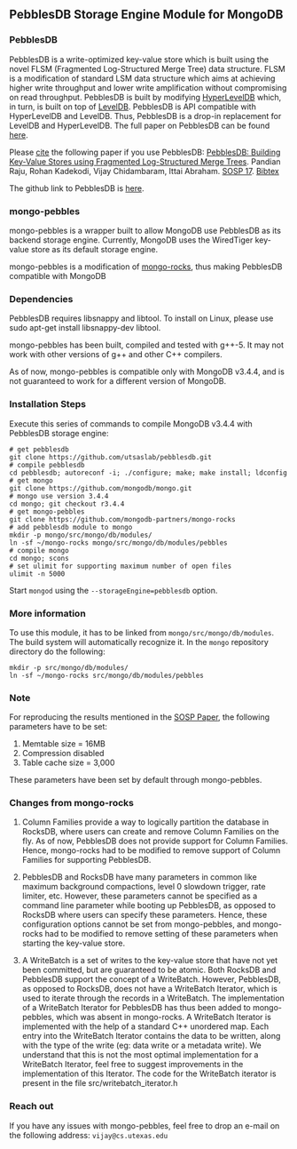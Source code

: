 ## PebblesDB Storage Engine Module for MongoDB

### PebblesDB
PebblesDB is a write-optimized key-value store which is built using the novel FLSM (Fragmented Log-Structured Merge Tree) data structure. FLSM is a modification of standard LSM data structure which aims at achieving higher write throughput and lower write amplification without compromising on read throughput.
PebblesDB is built by modifying [HyperLevelDB](https://github.com/rescrv/HyperLevelDB) which, in turn, is built on top of [LevelDB](https://github.com/google/leveldb). PebblesDB is API compatible with HyperLevelDB and LevelDB. Thus, PebblesDB is a drop-in replacement for LevelDB and HyperLevelDB. The full paper on PebblesDB can be found [here](http://www.cs.utexas.edu/~vijay/papers/sosp17-pebblesdb.pdf "PebblesDB SOSP'17").

Please [cite](http://www.cs.utexas.edu/~vijay/bibtex/sosp17-pebblesdb.bib) the following paper if you use PebblesDB: [PebblesDB: Building Key-Value Stores using Fragmented Log-Structured Merge Trees](http://www.cs.utexas.edu/~vijay/papers/sosp17-pebblesdb.pdf). Pandian Raju, Rohan Kadekodi, Vijay Chidambaram, Ittai Abraham. [SOSP 17](https://www.sigops.org/sosp/sosp17/). [Bibtex](http://www.cs.utexas.edu/~vijay/bibtex/sosp17-pebblesdb.bib)

The github link to PebblesDB is [here](https://github.com/utsaslab/pebblesdb.git). 

### mongo-pebbles
mongo-pebbles is a wrapper built to allow MongoDB use PebblesDB as its backend storage engine. Currently, MongoDB uses the WiredTiger key-value store as its default storage engine. 

mongo-pebbles is a modification of [mongo-rocks](https://github.com/mongodb-partners/mongo-rocks.git), thus making PebblesDB compatible with MongoDB

### Dependencies
PebblesDB requires libsnappy and libtool. To install on Linux, please use sudo apt-get install libsnappy-dev libtool.

mongo-pebbles has been built, compiled and tested with g++-5. It may not work with other versions of g++ and other C++ compilers.

As of now, mongo-pebbles is compatible only with MongoDB v3.4.4, and is not guaranteed to work for a different version of MongoDB. 

### Installation Steps

Execute this series of commands to compile MongoDB v3.4.4 with PebblesDB storage engine:
    
    # get pebblesdb
    git clone https://github.com/utsaslab/pebblesdb.git
    # compile pebblesdb
    cd pebblesdb; autoreconf -i; ./configure; make; make install; ldconfig
    # get mongo
    git clone https://github.com/mongodb/mongo.git
    # mongo use version 3.4.4
    cd mongo; git checkout r3.4.4
    # get mongo-pebbles
    git clone https://github.com/mongodb-partners/mongo-rocks
    # add pebblesdb module to mongo
    mkdir -p mongo/src/mongo/db/modules/
    ln -sf ~/mongo-rocks mongo/src/mongo/db/modules/pebbles
    # compile mongo
    cd mongo; scons
    # set ulimit for supporting maximum number of open files
    ulimit -n 5000

Start `mongod` using the `--storageEngine=pebblesdb` option.
    
### More information

To use this module, it has to be linked from `mongo/src/mongo/db/modules`. The build system will automatically recognize it. In the `mongo` repository directory do the following:

    mkdir -p src/mongo/db/modules/
    ln -sf ~/mongo-rocks src/mongo/db/modules/pebbles

### Note
For reproducing the results mentioned in the [SOSP Paper](http://www.cs.utexas.edu/~vijay/papers/sosp17-pebblesdb.pdf), the following parameters have to be set:

1. Memtable size = 16MB
2. Compression disabled
3. Table cache size = 3,000

These parameters have been set by default through mongo-pebbles.

### Changes from mongo-rocks
1. Column Families provide a way to logically partition the database in RocksDB, where users can create and remove Column Families on the fly. As of now, PebblesDB does not provide support for Column Families. Hence, mongo-rocks had to be modified to remove support of Column Families for supporting PebblesDB. 

2. PebblesDB and RocksDB have many parameters in common like maximum background compactions, level 0 slowdown trigger, rate limiter, etc. However, these parameters cannot be specified as a command line parameter while booting up PebblesDB, as opposed to RocksDB where users can specify these parameters. Hence, these configuration options cannot be set from mongo-pebbles, and mongo-rocks had to be modified to remove setting of these parameters when starting the key-value store.

3. A WriteBatch is a set of writes to the key-value store that have not yet been committed, but are guaranteed to be atomic. Both RocksDB and PebblesDB support the concept of a WriteBatch. However, PebblesDB, as opposed to RocksDB, does not have a WriteBatch Iterator, which is used to iterate through the records in a WriteBatch. The implementation of a WriteBatch Iterator for PebblesDB has thus been added to mongo-pebbles, which was absent in mongo-rocks. A WriteBatch Iterator is implemented with the help of a standard C++ unordered map. Each entry into the WriteBatch Iterator contains the data to be written, along with the type of the write (eg: data write or a metadata write). We understand that this is not the most optimal implementation for a WriteBatch Iterator, feel free to suggest improvements in the implementation of this Iterator. The code for the WriteBatch iterator is present in the file src/writebatch_iterator.h

### Reach out

If you have any issues with mongo-pebbles, feel free to drop an e-mail on the following address: `vijay@cs.utexas.edu`
